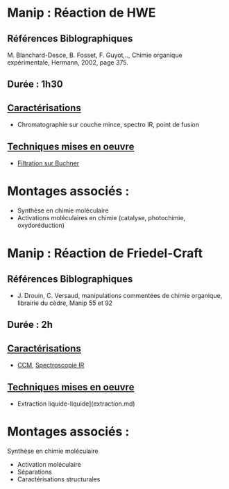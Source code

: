 # Manip : Réaction de HWE
## Références Biblographiques 
M. Blanchard-Desce, B. Fosset, F. Guyot,.., Chimie organique expérimentale, Hermann, 2002, page 375.
## Durée : 1h30
## [Caractérisations](Caracterisations.md)
- Chromatographie sur couche mince, spectro IR, point de fusion
## [Techniques mises en oeuvre](techniques.md)
- [Filtration sur Buchner](FiltrationBuchner.md)
# Montages associés :
- Synthèse en chimie moléculaire
- Activations moléculaires en chimie (catalyse, photochimie, oxydoréduction)

# Manip : Réaction de Friedel-Craft
## Références Biblographiques 
- J. Drouin, C. Versaud, manipulations commentées de chimie organique, librairie du cèdre, Manip 55 et 92
## Durée : 2h
## [Caractérisations](Caracterisations.md)
- [CCM](ccm.md), [Spectroscopie IR](spectroIR.md)
## [Techniques mises en oeuvre](techniques.md)
- Extraction liquide-liquide](extraction.md)
# Montages associés :
Synthèse en chimie moléculaire
- Activation moléculaire
- Séparations
- Caractérisations structurales